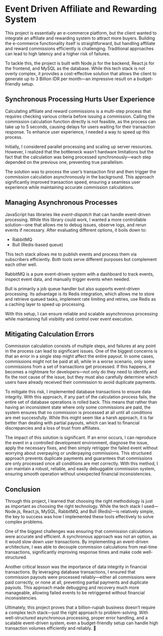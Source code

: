 # Event Driven Affiliate and Rewarding System

This project is essentially an e-commerce platform, but the client wanted to integrate an affiliate and rewarding system to attract more buyers. Building the e-commerce functionality itself is straightforward, but handling affiliate and reward commissions efficiently is challenging. Traditional approaches can lead to high latency and a higher risk of failures.

To tackle this, the project is built with Node.js for the backend, React.js for the frontend, and MySQL as the database. While this tech stack is not overly complex, it provides a cost-effective solution that allows the client to generate up to 3 Billion IDR per month—an impressive result on a budget-friendly setup.

## Synchronous Processing Hurts User Experience

Calculating affiliate and reward commissions is a multi-step process that requires checking various criteria before issuing a commission. Calling the commission calculation function directly is not feasible, as the process can take up to 5 seconds, causing delays for users waiting for their transaction response. To enhance user experience, I needed a way to speed up this process.

Initially, I considered parallel processing and scaling up server resources. However, I realized that the bottleneck wasn’t hardware limitations but the fact that the calculation was being processed synchronously—each step depended on the previous one, preventing true parallelism.

The solution was to process the user’s transaction first and then trigger the commission calculation asynchronously in the background. This approach significantly improved transaction speed, ensuring a seamless user experience while maintaining accurate commission calculations.

## Managing Asynchronous Processes

JavaScript has libraries like *event-dispatch* that can handle event-driven processing. While this library could work, I wanted a more controllable solution—one that allows me to debug issues, observe logs, and rerun events if necessary. After evaluating different options, it boils down to:

- RabbitMQ
- Bull (Redis-based queue)

This tech stack allows me to publish events and process them via subscribers efficiently. Both tools serve different purposes but complement each other well.

RabbitMQ is a pure event-driven system with a dashboard to track events, inspect event data, and manually trigger events when needed.

Bull is primarily a job queue handler but also supports event-driven processing. Its advantage is its Redis integration, which allows me to store and retrieve queued tasks, implement rate limiting and retries, use Redis as a caching layer to speed up processing.

With this setup, I can ensure reliable and scalable asynchronous processing while maintaining full visibility and control over event execution.

## Mitigating Calculation Errors

Commission calculation consists of multiple steps, and failures at any point in the process can lead to significant issues. One of the biggest concerns is that an error in a single step might affect the entire payout. In some cases, commissions might not be paid at all, while in a worse scenario, only some commissions from a set of transactions get processed. If this happens, it becomes a nightmare for developers—not only do they need to identify and fix the root cause of the issue, but they must also carefully determine which users have already received their commission to avoid duplicate payments.

To mitigate this risk, I implemented database transactions to ensure data integrity. With this approach, if any part of the calculation process fails, the entire set of database operations is rolled back. This means that rather than having an inconsistent state where only some commissions are paid, the system ensures that no commission is processed at all until all conditions are met successfully. While this might seem like a harsh approach, it is far better than dealing with partial payouts, which can lead to financial discrepancies and a loss of trust from affiliates.

The impact of this solution is significant. If an error occurs, I can reproduce the event in a controlled development environment, diagnose the issue, apply the necessary fixes, and then simply retrigger the failed event without worrying about overpaying or underpaying commissions. This structured approach prevents duplicate payments and guarantees that commissions are only processed once all conditions are met correctly. With this method, I can maintain a robust, reliable, and easily debuggable commission system, ensuring smooth operation without unexpected financial inconsistencies.

## Conclusion

Through this project, I learned that choosing the right methodology is just as important as choosing the right technology. While the tech stack I used—Node.js, React.js, MySQL, RabbitMQ, and Bull (Redis)—is relatively simple, the key to success was how I implemented these tools effectively to solve complex problems.

One of the biggest challenges was ensuring that commission calculations were accurate and efficient. A synchronous approach was not an option, as it would slow down user transactions. By implementing an event-driven architecture, I was able to decouple commission calculations from real-time transactions, significantly improving response times and make code well-structured.

Another critical lesson was the importance of data integrity in financial transactions. By leveraging database transactions, I ensured that commission payouts were processed reliably—either all commissions were paid correctly, or none at all, preventing partial payments and duplicate payouts. This approach made debugging and recovery much more manageable, allowing failed events to be retriggered without financial inconsistencies.

Ultimately, this project proves that a billion-rupiah business doesn’t require a complex tech stack—just the right approach to problem-solving. With well-structured asynchronous processing, proper error handling, and a scalable event-driven system, even a budget-friendly setup can handle high transaction volumes efficiently and reliably. 🚀